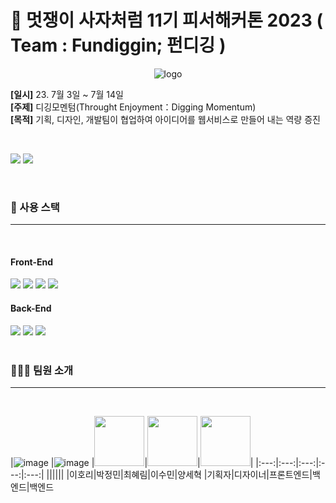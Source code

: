 # 🦁 멋쟁이 사자처럼 11기 피서해커톤 2023 ( Team : Fundiggin; 펀디깅 )

<p align="center">
  <img src="https://github.com/LikeLionHGU/Front-chihyang-mai/assets/74346290/0a8caedd-f1b7-4bb4-be33-9021352be54c" alt="logo">
</p>

**[일시]** 23. 7월 3일 ~ 7월 14일  
**[주제]** 디깅모멘텀(Throught Enjoyment：Digging Momentum)  
**[목적]** 기획, 디자인, 개발팀이 협업하여 아이디어를 웹서비스로 만들어 내는 역량 증진

<br/>
<p>
    <img src="https://img.shields.io/badge/🏝피서해커톤%20-%231572B6.svg?&style=for-the-badge&&logoColor=white"/>
    <img src="https://img.shields.io/badge/☀️하계방학 프로젝트%20-%2359666C.svg?&style=for-the-badge&&logoColor=white"/>
</p>

<br/>

<h3>🔧 사용 스택</h3>
<hr/><br />

<h4>Front-End</h4>
<div>
    <img src="https://img.shields.io/badge/javascript-F7DF1E?style=for-the-badge&logo=javascript&logoColor=black"> 
	<img src="https://img.shields.io/badge/React-E34F26?style=flat&logo=react&logoColor=white&color=61DAFB" />
  <img src="https://img.shields.io/badge/Axios-1572B6?style=flat&logo=axios&logoColor=white&color=5A29E4" />
  <img src="https://img.shields.io/badge/Mui-1572B6?style=flat&logo=mui&logoColor=white&color=007FFF" />
</div>

<h4>Back-End</h4>

<div>
<img src="https://img.shields.io/badge/JAVA-007396?style=for-the-badge&logo=java&logoColor=white"> <img src="https://img.shields.io/badge/Hibernate-59666C?style=for-the-badge&logo=Hibernate&logoColor=white"> <img src="https://img.shields.io/badge/SpringBoot-6DB33F?style=for-the-badge&logo=SpringBoot&logoColor=white">

</div>


  
<br/>
<h3>👨‍👩‍👧 팀원 소개</h3>
<hr/><br />


|![image](https://github.com/healim01/21_PPS/assets/74346290/71c80ea4-5c51-4eb1-b654-ffff5b6dcb2d)
|![image](https://github.com/healim01/21_PPS/assets/74346290/71c80ea4-5c51-4eb1-b654-ffff5b6dcb2d)
|<img src="https://github.com/healim01" width="80">|<img src="https://github.com/sumina729" width="80">|<img src="https://github.com/proreg" width="80">|
|:---:|:---:|:---:|:---:|:---:|
|[](https://github.com/0lrlokr)|[](https://github.com/Kimminsu16)|[](https://github.com/healim01)|[](https://github.com/sumina729)|[](https://github.com/prorege)|
|이호리|박정민|최혜림|이수민|양세혁
|기획자|디자이너|프론트엔드|백엔드|백엔드


<br/>
